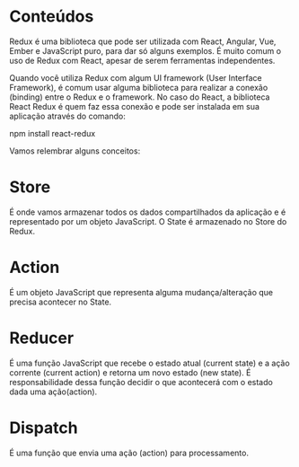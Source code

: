 # Conteúdos
Redux é uma biblioteca que pode ser utilizada com React, Angular, Vue, Ember e JavaScript puro, para dar só alguns exemplos. É muito comum o uso de Redux com React, apesar de serem ferramentas independentes.

Quando você utiliza Redux com algum UI framework (User Interface Framework), é comum usar alguma biblioteca para realizar a conexão (binding) entre o Redux e o framework. No caso do React, a biblioteca React Redux é quem faz essa conexão e pode ser instalada em sua aplicação através do comando:

npm install react-redux

Vamos relembrar alguns conceitos:

# Store
É onde vamos armazenar todos os dados compartilhados da aplicação e é representado por um objeto JavaScript. O State é armazenado no Store do Redux.

# Action
É um objeto JavaScript que representa alguma mudança/alteração que precisa acontecer no State.

# Reducer
É uma função JavaScript que recebe o estado atual (current state) e a ação corrente (current action) e retorna um novo estado (new state). É responsabilidade dessa função decidir o que acontecerá com o estado dada uma ação(action).

# Dispatch
É uma função que envia uma ação (action) para processamento.